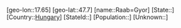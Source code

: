 ﻿---
location: [47.7,17.65]
type: City
tags:
- geo/City


SpocWebEntityId: 33587
isDeleted: false
confidential: public

---
[geo-lon::17.65]
[geo-lat::47.7]
[name::Raab=Gyor]
[State::]
[Country::[Hungary](geo/Continent/Europe/Hungary.md)]
[StateId::]
[Population::]
[Unknown::]

